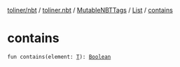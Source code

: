 [toliner/nbt](../../../index.md) / [toliner.nbt](../../index.md) / [MutableNBTTags](../index.md) / [List](index.md) / [contains](./contains.md)

# contains

`fun contains(element: `[`T`](index.md#T)`): `[`Boolean`](https://kotlinlang.org/api/latest/jvm/stdlib/kotlin/-boolean/index.html)